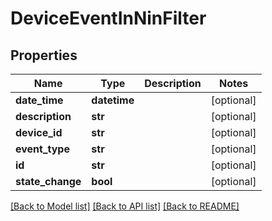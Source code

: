 # DeviceEventInNinFilter

## Properties
Name | Type | Description | Notes
------------ | ------------- | ------------- | -------------
**date_time** | **datetime** |  | [optional] 
**description** | **str** |  | [optional] 
**device_id** | **str** |  | [optional] 
**event_type** | **str** |  | [optional] 
**id** | **str** |  | [optional] 
**state_change** | **bool** |  | [optional] 

[[Back to Model list]](../README.md#documentation-for-models) [[Back to API list]](../README.md#documentation-for-api-endpoints) [[Back to README]](../README.md)


